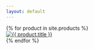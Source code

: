 ```yaml
---
layout: default
---
```


<div class="furniture-grid">
    {% for product in site.products %}
    <div class="item">
        <a href="{{ product.url }}">
            <img src="/assets/img/{{ product.relative_path | split: "/" | last | remove: '.markdown'}}/thumbnail.jpg" alt="{{ product.title }}" />
        </a>
    </div>
    {% endfor %}
</div>